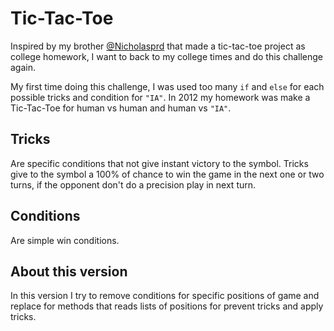 # Tic-Tac-Toe
Inspired by my brother [@Nicholasprd](https://github.com/Nicholasprd) that made a tic-tac-toe project as college homework, I want to back to my college times and do this challenge again.

My first time doing this challenge, I was used too many `if` and `else` for each possible tricks and condition for `"IA"`. In 2012 my homework was make a Tic-Tac-Toe for human vs human and human vs `"IA"`. 

## Tricks

Are specific conditions that not give instant victory to the symbol. Tricks give to the symbol a 100% of chance to win the game in the next one or two turns, if the opponent don't do a precision play in next turn.

## Conditions

Are simple win conditions.

## About this version

In this version I try to remove conditions for specific positions of game and replace for methods that reads lists of positions for prevent tricks and apply tricks.